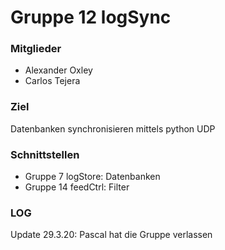 # Gruppe 12 logSync

### Mitglieder
- Alexander Oxley
- Carlos Tejera

### Ziel
Datenbanken synchronisieren mittels python UDP

### Schnittstellen
- Gruppe 7 logStore: Datenbanken
- Gruppe 14 feedCtrl: Filter

### LOG
Update 29.3.20: Pascal hat die Gruppe verlassen